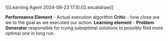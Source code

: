 
![[Learning Agent 2024-08-23 17.10.02.excalidraw]]

**Performance Element** - Actual execution algorithm
**Critic** - how close are we to the goal as we executed our action.
**Learning element** -
**Problem Generator** responsible for trying suboptimal solutions to possibly find more optimal one in long run.